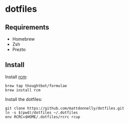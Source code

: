 dotfiles
========

Requirements
------------

- Homebrew
- Zsh
- Prezto

Install
-------

Install [rcm](https://github.com/thoughtbot/rcm):

    brew tap thoughtbot/formulae
    brew install rcm

Install the dotfiles:

    git clone https://github.com/mattdonnelly/dotfiles.git
    ln -s $(pwd)/dotfiles ~/.dotfiles
    env RCRC=$HOME/.dotfiles/rcrc rcup
